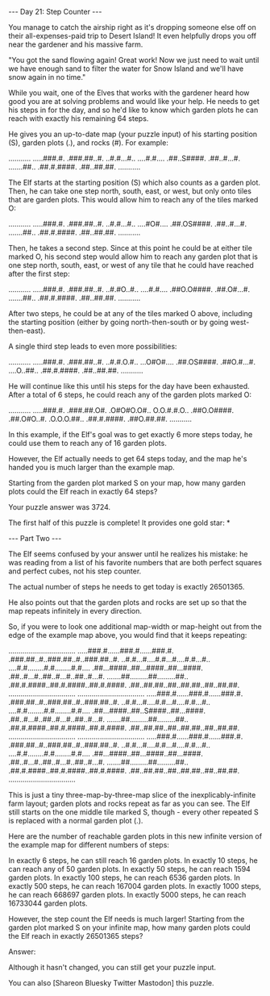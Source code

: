 
--- Day 21: Step Counter ---

You manage to catch the airship right as it's dropping someone else off on their all-expenses-paid trip to Desert Island! It even helpfully drops you off near the gardener and
his massive farm.

"You got the sand flowing again! Great work! Now we just need to wait until we have enough sand to filter the water for Snow Island and we'll have snow again in no time."

While you wait, one of the Elves that works with the gardener heard how good you are at solving problems and would like your help. He needs to get his steps in for the day, and
so he'd like to know which garden plots he can reach with exactly his remaining 64 steps.

He gives you an up-to-date map (your puzzle input) of his starting position (S), garden plots (.), and rocks (#). For example:

...........
.....###.#.
.###.##..#.
..#.#...#..
....#.#....
.##..S####.
.##..#...#.
.......##..
.##.#.####.
.##..##.##.
...........

The Elf starts at the starting position (S) which also counts as a garden plot. Then, he can take one step north, south, east, or west, but only onto tiles that are garden
plots. This would allow him to reach any of the tiles marked O:

...........
.....###.#.
.###.##..#.
..#.#...#..
....#O#....
.##.OS####.
.##..#...#.
.......##..
.##.#.####.
.##..##.##.
...........

Then, he takes a second step. Since at this point he could be at either tile marked O, his second step would allow him to reach any garden plot that is one step north, south,
east, or west of any tile that he could have reached after the first step:

...........
.....###.#.
.###.##..#.
..#.#O..#..
....#.#....
.##O.O####.
.##.O#...#.
.......##..
.##.#.####.
.##..##.##.
...........

After two steps, he could be at any of the tiles marked O above, including the starting position (either by going north-then-south or by going west-then-east).

A single third step leads to even more possibilities:

...........
.....###.#.
.###.##..#.
..#.#.O.#..
...O#O#....
.##.OS####.
.##O.#...#.
....O..##..
.##.#.####.
.##..##.##.
...........

He will continue like this until his steps for the day have been exhausted. After a total of 6 steps, he could reach any of the garden plots marked O:

...........
.....###.#.
.###.##.O#.
.O#O#O.O#..
O.O.#.#.O..
.##O.O####.
.##.O#O..#.
.O.O.O.##..
.##.#.####.
.##O.##.##.
...........

In this example, if the Elf's goal was to get exactly 6 more steps today, he could use them to reach any of 16 garden plots.

However, the Elf actually needs to get 64 steps today, and the map he's handed you is much larger than the example map.

Starting from the garden plot marked S on your map, how many garden plots could the Elf reach in exactly 64 steps?

Your puzzle answer was 3724.

The first half of this puzzle is complete! It provides one gold star: *

--- Part Two ---

The Elf seems confused by your answer until he realizes his mistake: he was reading from a list of his favorite numbers that are both perfect squares and perfect cubes, not his
step counter.

The actual number of steps he needs to get today is exactly 26501365.

He also points out that the garden plots and rocks are set up so that the map repeats infinitely in every direction.

So, if you were to look one additional map-width or map-height out from the edge of the example map above, you would find that it keeps repeating:

.................................
.....###.#......###.#......###.#.
.###.##..#..###.##..#..###.##..#.
..#.#...#....#.#...#....#.#...#..
....#.#........#.#........#.#....
.##...####..##...####..##...####.
.##..#...#..##..#...#..##..#...#.
.......##.........##.........##..
.##.#.####..##.#.####..##.#.####.
.##..##.##..##..##.##..##..##.##.
.................................
.................................
.....###.#......###.#......###.#.
.###.##..#..###.##..#..###.##..#.
..#.#...#....#.#...#....#.#...#..
....#.#........#.#........#.#....
.##...####..##..S####..##...####.
.##..#...#..##..#...#..##..#...#.
.......##.........##.........##..
.##.#.####..##.#.####..##.#.####.
.##..##.##..##..##.##..##..##.##.
.................................
.................................
.....###.#......###.#......###.#.
.###.##..#..###.##..#..###.##..#.
..#.#...#....#.#...#....#.#...#..
....#.#........#.#........#.#....
.##...####..##...####..##...####.
.##..#...#..##..#...#..##..#...#.
.......##.........##.........##..
.##.#.####..##.#.####..##.#.####.
.##..##.##..##..##.##..##..##.##.
.................................

This is just a tiny three-map-by-three-map slice of the inexplicably-infinite farm layout; garden plots and rocks repeat as far as you can see. The Elf still starts on the one
middle tile marked S, though - every other repeated S is replaced with a normal garden plot (.).

Here are the number of reachable garden plots in this new infinite version of the example map for different numbers of steps:

In exactly 6 steps, he can still reach 16 garden plots.
In exactly 10 steps, he can reach any of 50 garden plots.
In exactly 50 steps, he can reach 1594 garden plots.
In exactly 100 steps, he can reach 6536 garden plots.
In exactly 500 steps, he can reach 167004 garden plots.
In exactly 1000 steps, he can reach 668697 garden plots.
In exactly 5000 steps, he can reach 16733044 garden plots.

However, the step count the Elf needs is much larger! Starting from the garden plot marked S on your infinite map, how many garden plots could the Elf reach in exactly 26501365
steps?

Answer:

Although it hasn't changed, you can still get your puzzle input.

You can also [Shareon Bluesky Twitter Mastodon] this puzzle.
